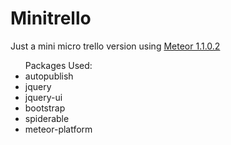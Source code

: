 <h1>Minitrello</h1>
<p>Just a mini micro trello version using <a href="http://meteor.com/">Meteor 1.1.0.2</a></p>
<ul>Packages Used:
<li>autopublish</li>
<li>jquery</li>
<li>jquery-ui</li>
<li>bootstrap</li>
<li>spiderable</li>
<li>meteor-platform</li>
</ul>
